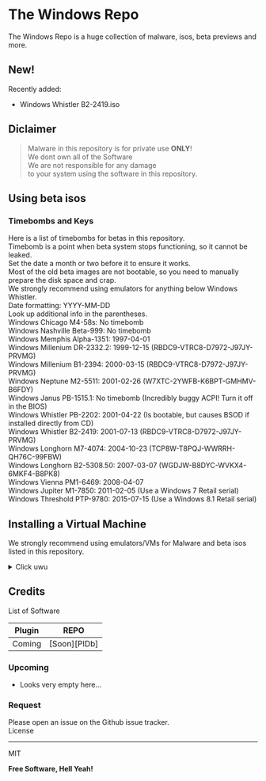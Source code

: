 
<h1 class="code-line" data-line-start=0 data-line-end=1><a id="The_Windows_Repo_0"></a>The Windows Repo</h1>
<p class="has-line-data" data-line-start="1" data-line-end="2">The Windows Repo is a huge collection of malware, isos, beta previews and more.</p>
<h2 class="code-line" data-line-start=2 data-line-end=3><a id="New_2"></a>New!</h2>
<p class="has-line-data" data-line-start="3" data-line-end="4">Recently added:</p>
<ul>
<li class="has-line-data" data-line-start="4" data-line-end="5">Windows Whistler B2-2419.iso</li>
</ul>
<h2 class="code-line" data-line-start=5 data-line-end=6><a id="Diclaimer_5"></a>Diclaimer</h2>
<blockquote>
<p class="has-line-data" data-line-start="6" data-line-end="10">Malware in this repository is for private use <strong>ONLY</strong>!<br>
We dont own all of the Software<br>
We are not responsible for any damage<br>
to your system using the software in this repository.</p>
</blockquote>
<h2 class="code-line" data-line-start=10 data-line-end=11><a id="Using_beta_isos_10"></a>Using beta isos</h2>
<h3 class="code-line" data-line-start=11 data-line-end=12><a id="Timebombs_and_Keys_11"></a>Timebombs and Keys</h3>
<p class="has-line-data" data-line-start="12" data-line-end="33">Here is a list of timebombs for betas in this repository.<br>
Timebomb is a point when beta system stops functioning, so it cannot be leaked.<br>
Set the date a month or two before it to ensure it works.<br>
Most of the old beta images are not bootable, so you need to manually prepare the disk space and crap.<br>
We strongly recommend using emulators for anything below Windows Whistler.<br>
Date formatting: YYYY-MM-DD<br>
Look up additional info in the parentheses.<br>
Windows Chicago M4-58s: No timebomb<br>
Windows Nashville Beta-999: No timebomb<br>
Windows Memphis Alpha-1351: 1997-04-01<br>
Windows Millenium DR-2332.2: 1999-12-15 (RBDC9-VTRC8-D7972-J97JY-PRVMG)<br>
Windows Millenium B1-2394: 2000-03-15 (RBDC9-VTRC8-D7972-J97JY-PRVMG)<br>
Windows Neptune M2-5511: 2001-02-26 (W7XTC-2YWFB-K6BPT-GMHMV-B6FDY)<br>
Windows Janus PB-1515.1: No timebomb (Incredibly buggy ACPI! Turn it off in the BIOS)<br>
Windows Whistler PB-2202: 2001-04-22 (Is bootable, but causes BSOD if installed directly from CD)<br>
Windows Whistler B2-2419: 2001-07-13 (RBDC9-VTRC8-D7972-J97JY-PRVMG)<br>
Windows Longhorn M7-4074: 2004-10-23 (TCP8W-T8PQJ-WWRRH-QH76C-99FBW)<br>
Windows Longhorn B2-5308.50: 2007-03-07 (WGDJW-B8DYC-WVKX4-6MKF4-B8PK8)<br>
Windows Vienna PM1-6469: 2008-04-07<br>
Windows Jupiter M1-7850: 2011-02-05 (Use a Windows 7 Retail serial)<br>
Windows Threshold PTP-9780: 2015-07-15 (Use a Windows 8.1 Retail serial)</p>
<h2 class="code-line" data-line-start=33 data-line-end=34><a id="Installing_a_Virtual_Machine_33"></a>Installing a Virtual Machine</h2>
<p class="has-line-data" data-line-start="34" data-line-end="35">We strongly recommend using emulators/VMs for Malware and beta isos listed in this repository.</p>
<details>
    <summary>Click uwu</summary>
<h4 class="code-line" data-line-start=38 data-line-end=39><a id="Using_Virtualbox_on_Windows_38"></a>Using Virtualbox on Windows</h4>
<pre><code class="has-line-data" data-line-start="40" data-line-end="94" class="language-sh">Open the VirtualBox website. Go to https://www.virtualbox.org/ <span class="hljs-keyword">in</span> your computer<span class="hljs-string">'s Internet browser. This is the website from which you'</span>ll download the VirtualBox setup file.

Click <span class="hljs-string">"Download VirtualBox"</span>. It<span class="hljs-string">'s a blue button in the middle of the page. Doing so will open the downloads page.

Click "Windows hosts". You'</span>ll see this link below the <span class="hljs-string">"VirtualBox 5.2.8 platform packages"</span> heading. The VirtualBox EXE file will begin downloading onto your computer.

Open the VirtualBox EXE file. Go to the location to <span class="hljs-built_in">which</span> the EXE file downloaded and double-click the file. Doing so will open the VirtualBox installation window.

Navigate through the installation prompts. Do the following:
Click Next on the first three pages.
Click Yes when prompted.
Click Install
Click Yes when prompted.

Install the Drivers.

Click Finish when prompted. It<span class="hljs-string">'s in the lower-right side of the window. Doing so will close the installation window and open VirtualBox. Now that you'</span>ve installed and opened VirtualBox, you can create a virtual machine <span class="hljs-keyword">in</span> order to run any operating system on your PC.
Make sure that you don<span class="hljs-string">'t uncheck the "Start" box before doing this.


Gather your installation disc(s) or files. When creating a virtual machine, you will need to install the operating system just like you would on a regular computer. This means that you will need the installation disc(s) for the operating system you want to install on the virtual machine.
You can also install an operating system by using its ISO file.

Click "New". This will open the wizard that will guide you through the process to create your first virtual machine.

Identify the operating system. On the first screen of the wizard, you will be asked to give the new virtual machine a name as well as choose what operating system you will be installing. Choose the type of operating system from the "Type" menu, and then choose which version you are installing from the "Version" menu.
For example, if you are installing Windows 7, choose "Microsoft Windows" from the Type menu, and then "Windows 7" from the Version menu.
If you are installing the 64-bit version of the operating system, make sure to choose the 64-bit version from the Version menu.

Click "Next". It'</span>s at the bottom of the window.

Set the amount of RAM. You will need to designate how much of your computer<span class="hljs-string">'s RAM will be allocated to your virtual machine. VirtualBox will automatically choose the recommended minimum amount for the operating system you selected, but you can increase or decrease this if you'</span>d like.
You can only go as high as the amount of RAM physically installed <span class="hljs-keyword">in</span> your system.
It is not recommended that you <span class="hljs-built_in">set</span> it to the max amount, as there won<span class="hljs-string">'t be any left for your regular operating system to use when the virtual machine is running.

Click "Next"

Create a virtual hard drive. Select a virtual hard drive option and click Create, then click through the prompts and click Create again. Your virtual machine will need a virtual hard drive in order to install the operating system and any programs.
Make sure that the virtual hard drive has at least enough space to install the operating system. Check the specifications for your operating system to see how much space you should allocate at minimum.
Remember that any programs you install will also take up space on your virtual hard drive, so plan accordingly.
The most common format for virtual hard drives is VDI (VirtualBox Disk Image).


Start the operating system installation. Once the virtual machine has been configured, the wizard will close and you will be taken back to the VirtualBox main window. Double-click your new machine in the left menu, then do one of the following:
If you are installing from a disc, insert it into your computer, click the "Host drive" drop-down box and click the correct drive letter from the drop-down menu.
If you are installing from an image file, click the folder-shaped icon to browse through your computer for the installation image file.

Click Start. It'</span>s at the bottom of the window. This will prompt VirtualBox to begin reading your disk or file.

Install the operating system.

Boot up your virtual machine. Once the operating system is installed, your virtual machine is ready to go. Simply double-click the name of your virtual machine <span class="hljs-keyword">in</span> the left menu of the VirtualBox main page to start it up. The virtual computer will boot and load into the operating system that you installed.
Your virtual machine will run <span class="hljs-keyword">in</span> a window. Whenever the virtual machine window has focus, any keystrokes or mouse clicks will affect the virtual machine and not your physical computer.
</code></pre>
<h4 class="code-line" data-line-start=96 data-line-end=97><a id="Using_Virtualbox_on_Mac_96"></a>Using Virtualbox on Mac</h4>
<pre><code class="has-line-data" data-line-start="98" data-line-end="153" class="language-sh">Open the VirtualBox website. Go to https://www.virtualbox.org/ <span class="hljs-keyword">in</span> your Mac<span class="hljs-string">'s Internet browser. This is the website from which you'</span>ll download the VirtualBox DMG file.

Click <span class="hljs-string">"Download VirtualBox"</span>. It<span class="hljs-string">'s a blue button in the middle of the page. Doing so will open the downloads page.

Click the OS X hosts link. You'</span>ll find this option <span class="hljs-keyword">in</span> the middle of the downloads page. The VirtualBox DMG file will begin downloading onto your Mac.

Open the <span class="hljs-string">"VirtualBox"</span> DMG file. Once the VirtualBox DMG finishes downloading, double-click the file to open it.


Double-click the <span class="hljs-string">"VirtualBox.pkg"</span> icon. It<span class="hljs-string">'s a brown box-shaped icon in the upper-left corner of the window. Doing so will prompt VirtualBox'</span>s installation window to open.

Navigate through the installation prompts. Click Continue when prompted, <span class="hljs-keyword">then</span> <span class="hljs-keyword">do</span> the following:
Click Continue <span class="hljs-keyword">in</span> the bottom-right corner of the window.
Click Install <span class="hljs-keyword">in</span> the bottom-right corner of the window.
Enter your Mac user password when prompted.
Click Install Software

Wait <span class="hljs-keyword">for</span> the installation to complete. Once you<span class="hljs-string">'re prompted to click Close in the bottom-right corner of the window, you'</span>ve successfully installed VirtualBox on your Mac.

Open VirtualBox. Click Spotlight , <span class="hljs-built_in">type</span> <span class="hljs-keyword">in</span> virtualbox, and double-click VirtualBox <span class="hljs-keyword">in</span> the resulting drop-down menu. Now that you<span class="hljs-string">'ve installed and opened VirtualBox, you can create a virtual machine in order to run any operating system on your Mac.

Gather your installation disc(s) or files. When creating a virtual machine, you will need to install the operating system just like you would on a regular computer. This means that you will need the installation disc(s) for the operating system you want to install on the virtual machine.
You can also install an operating system by using its ISO file.

Click "New". This will open the wizard that will guide you through the process to create your first virtual machine.

Identify the operating system. On the first screen of the wizard, you will be asked to give the new virtual machine a name as well as choose what operating system you will be installing. Choose the type of operating system from the "Type" menu, and then choose which version you are installing from the "Version" menu.
For example, if you are installing Windows 7, choose "Microsoft Windows" from the Type menu, and then "Windows 7" from the Version menu.
If you are installing the 64-bit version of the operating system, make sure to choose the 64-bit version from the Version menu.

Click "Next". It'</span>s at the bottom of the window.

Set the amount of RAM. You will need to designate how much of your computer<span class="hljs-string">'s RAM will be allocated to your virtual machine. VirtualBox will automatically choose the recommended minimum amount for the operating system you selected, but you can increase or decrease this if you'</span>d like.
You can only go as high as the amount of RAM physically installed <span class="hljs-keyword">in</span> your system.
It is not recommended that you <span class="hljs-built_in">set</span> it to the max amount, as there won<span class="hljs-string">'t be any left for your regular operating system to use when the virtual machine is running.

Click "Next"

Create a virtual hard drive. Select a virtual hard drive option and click Create, then click through the prompts and click Create again. Your virtual machine will need a virtual hard drive in order to install the operating system and any programs.
Make sure that the virtual hard drive has at least enough space to install the operating system. Check the specifications for your operating system to see how much space you should allocate at minimum.
Remember that any programs you install will also take up space on your virtual hard drive, so plan accordingly.
The most common format for virtual hard drives is VDI (VirtualBox Disk Image).


Start the operating system installation. Once the virtual machine has been configured, the wizard will close and you will be taken back to the VirtualBox main window. Double-click your new machine in the left menu, then do one of the following:
If you are installing from a disc, insert it into your computer, click the "Host drive" drop-down box and click the correct drive letter from the drop-down menu.
If you are installing from an image file, click the folder-shaped icon to browse through your computer for the installation image file.

Click Start. It'</span>s at the bottom of the window. This will prompt VirtualBox to begin reading your disk or file.

Install the operating system.

Boot up your virtual machine. Once the operating system is installed, your virtual machine is ready to go. Simply double-click the name of your virtual machine <span class="hljs-keyword">in</span> the left menu of the VirtualBox main page to start it up. The virtual computer will boot and load into the operating system that you installed.
Your virtual machine will run <span class="hljs-keyword">in</span> a window. Whenever the virtual machine window has focus, any keystrokes or mouse clicks will affect the virtual machine and not your physical computer.
</code></pre>
<h4 class="code-line" data-line-start=153 data-line-end=154><a id="Using_VMWare_on_Windows_153"></a>Using VMWare on Windows</h4>
<pre><code class="has-line-data" data-line-start="155" data-line-end="199" class="language-sh">Make sure your computer meets the system requirements. Because you will be running an operating system from within your own operating system, VMware Workstation has fairly high system requirements. If you don’t meet these, you may not be able to run VMware effectively.
You must have a <span class="hljs-number">64</span>-bit processor.
VMware supports Windows and Linux operating systems.
You must have enough memory to run your operating system, the virtual operating system, and any programs inside that operating system. <span class="hljs-number">1</span> GB is the minimum, but <span class="hljs-number">3</span> or more is recommended.
You must have a <span class="hljs-number">16</span>-bit or <span class="hljs-number">32</span>-bit display adapter. <span class="hljs-number">3</span>D effects will most likely not work well inside the virtual operating system, so gaming is not always efficient.
You need at least <span class="hljs-number">1.5</span> GB of free space to install VMware Workstation, along with at least <span class="hljs-number">1</span> GB per operating system that you install.

Download the VMware software. You can download the VMware installer from the Download Center on the VMware website. Select the newest version and click the link <span class="hljs-keyword">for</span> the installer. You will need to login with your VMware username.
You will be asked to <span class="hljs-built_in">read</span> and review the license agreement before you can download the file.
You can only have one version of VMware Workstation installed at a time.


Install VMware Workstation. Once you have downloaded the file, right-click on the file and select “Run as administrator”.
You will be asked to review the license again.
Most users can use the Typical installation option.
At the end of the installation, you will be prompted <span class="hljs-keyword">for</span> your license key.
Once the installation is finished, restart the computer.

Open VMware. Installing a virtual operating system is much like installing it on a regular PC. You will need to have the installation disc or ISO image as well as any necessary licenses <span class="hljs-keyword">for</span> the operating system that you want to install.
You can install most distributions of Linux as well as any version of Windows.

Click File. Select New Virtual Machine and <span class="hljs-keyword">then</span> choose Typical. VMware will prompt you <span class="hljs-keyword">for</span> the installation media. If it recognizes the operating system, it will <span class="hljs-built_in">enable</span> Easy Installation:
Physical disc – Insert the installation disc <span class="hljs-keyword">for</span> the operating system you want to install and <span class="hljs-keyword">then</span> select the drive <span class="hljs-keyword">in</span> VMware.
ISO image – Browse to the location of the ISO file on your computer.
Install operating system later. This will create a blank virtual disk. You will need to manually install the operating system later.

Enter <span class="hljs-keyword">in</span> the details <span class="hljs-keyword">for</span> the operating system. For Windows and other licensed operating systems, you will need to enter your product key. You will also need to enter your preferred username and a password <span class="hljs-keyword">if</span> you want one.
If you are not using Easy Install, you will need to browse the list <span class="hljs-keyword">for</span> the operating system you are installing.

Name your virtual machine. The name will <span class="hljs-built_in">help</span> you identify it on your physical computer. It will also <span class="hljs-built_in">help</span> distinguish between multiple virtual computers running different operating systems.

Set the disk size. You can allocate any amount of free space on your computer to the virtual machine to act as the installed operating system’s hard drive. Make sure to <span class="hljs-built_in">set</span> enough to install any programs that you want to run <span class="hljs-keyword">in</span> the virtual machine.

Customize your virtual machine’s virtual hardware. You can <span class="hljs-built_in">set</span> the virtual machine to <span class="hljs-built_in">emulate</span> specific hardware by clicking the “Customize Hardware” button. This can be useful <span class="hljs-keyword">if</span> you are trying to run an older program that only supports certain hardware. Setting this is optional.

Install the selected Software.

Wait <span class="hljs-keyword">for</span> your installation to complete. Once you’ve powered on the virtual machine <span class="hljs-keyword">for</span> the first time, the operating system will begin to install automatically. If you provided all of the correct information during the setup of the virtual machine, <span class="hljs-keyword">then</span> you should not have to <span class="hljs-keyword">do</span> anything.
If you didn’t enter your product key or create a username during the virtual machine setup, you will most likely be prompted during the installation of the operating system.

[WINDOWS]
Check that VMware Tools is installed. Once the operating system is installed, the program VMware Tools should be automatically installed. Check that it appears on the desktop or <span class="hljs-keyword">in</span> the program files <span class="hljs-keyword">for</span> the newly installed operating system.
VMware tools are configuration options <span class="hljs-keyword">for</span> your virtual machine, and keeps your virtual machine up to date with any software changes.
</code></pre></details>
<h2 class="code-line" data-line-start=200 data-line-end=201><a id="Credits_200"></a>Credits</h2>
<p class="has-line-data" data-line-start="201" data-line-end="202">List of Software</p>
<table class="table table-striped table-bordered">
<thead>
<tr>
<th>Plugin</th>
<th>REPO</th>
</tr>
</thead>
<tbody>
<tr>
<td>Coming</td>
<td>[Soon][PlDb]</td>
</tr>
</tbody>
</table>
<h3 class="code-line" data-line-start=205 data-line-end=206><a id="Upcoming_205"></a>Upcoming</h3>
<ul>
<li class="has-line-data" data-line-start="206" data-line-end="207">Looks very empty here…</li>
</ul>
<h3 class="code-line" data-line-start=207 data-line-end=208><a id="Request_207"></a>Request</h3>
<p class="has-line-data" data-line-start="208" data-line-end="210">Please open an issue on the Github issue tracker.<br>
License</p>
<hr>
<p class="has-line-data" data-line-start="211" data-line-end="212">MIT</p>
<p class="has-line-data" data-line-start="213" data-line-end="214"><strong>Free Software, Hell Yeah!</strong></p>
</body></html>
